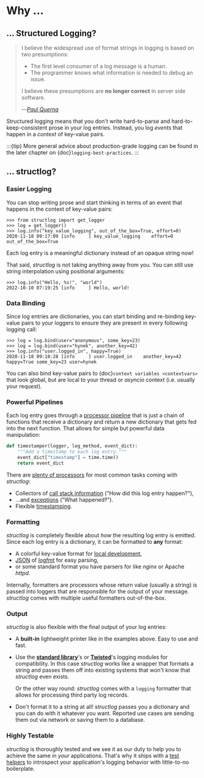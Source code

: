 # Why …

## … Structured Logging?

> I believe the widespread use of format strings in logging is based on two presumptions:
>
> - The first level consumer of a log message is a human.
> - The programmer knows what information is needed to debug an issue.
>
> I believe these presumptions are **no longer correct** in server side software.
>
> —<cite>[Paul Querna](https://paul.querna.org/articles/2011/12/26/log-for-machines-in-json/)</cite>

Structured logging means that you don't write hard-to-parse and hard-to-keep-consistent prose in your log entries.
Instead, you log *events* that happen in a *context* of key-value pairs.

:::{tip}
More general advice about production-grade logging can be found in the later chapter on {doc}`logging-best-practices`.
:::


## … structlog?

### Easier Logging

You can stop writing prose and start thinking in terms of an event that happens in the context of key-value pairs:

```pycon
>>> from structlog import get_logger
>>> log = get_logger()
>>> log.info("key_value_logging", out_of_the_box=True, effort=0)
2020-11-18 09:17:09 [info     ] key_value_logging    effort=0 out_of_the_box=True
```

Each log entry is a meaningful dictionary instead of an opaque string now!

That said, *structlog* is not taking anything away from you.
You can still use string interpolation using positional arguments:

```pycon
>>> log.info("Hello, %s!", "world")
2022-10-10 07:19:25 [info     ] Hello, world!
```

### Data Binding

Since log entries are dictionaries, you can start binding and re-binding key-value pairs to your loggers to ensure they are present in every following logging call:

```pycon
>>> log = log.bind(user="anonymous", some_key=23)
>>> log = log.bind(user="hynek", another_key=42)
>>> log.info("user.logged_in", happy=True)
2020-11-18 09:18:28 [info     ] user.logged_in    another_key=42 happy=True some_key=23 user=hynek
```

You can also bind key-value pairs to {doc}`context variables <contextvars>` that look global, but are local to your thread or *asyncio* context (i.e. usually your request).


### Powerful Pipelines

Each log entry goes through a [processor pipeline](processors.md) that is just a chain of functions that receive a dictionary and return a new dictionary that gets fed into the next function.
That allows for simple but powerful data manipulation:

```python
def timestamper(logger, log_method, event_dict):
    """Add a timestamp to each log entry."""
    event_dict["timestamp"] = time.time()
    return event_dict
```

There are [plenty of processors](structlog.processors) for most common tasks coming with *structlog*:

- Collectors of [call stack information](structlog.processors.StackInfoRenderer) ("How did this log entry happen?"),
- …and [exceptions](structlog.processors.format_exc_info) ("What happened‽").
- Flexible [timestamping](structlog.processors.TimeStamper).


### Formatting

*structlog* is completely flexible about *how* the resulting log entry is emitted.
Since each log entry is a dictionary, it can be formatted to **any** format:

- A colorful key-value format for [local development](console-output.md),
- [JSON](structlog.processors.JSONRenderer) of [*logfmt*](structlog.processors.LogfmtRenderer) for easy parsing,
- or some standard format you have parsers for like *nginx* or Apache *httpd*.

Internally, formatters are processors whose return value (usually a string) is passed into loggers that are responsible for the output of your message.
*structlog* comes with multiple useful formatters out-of-the-box.


### Output

*structlog* is also flexible with the final output of your log entries:

- A **built-in** lightweight printer like in the examples above.
  Easy to use and fast.
- Use the [**standard library**](standard-library.md)'s or [**Twisted**](twisted.md)'s logging modules for compatibility.
  In this case *structlog* works like a wrapper that formats a string and passes them off into existing systems that won't know that *structlog* even exists.

  Or the other way round: *structlog* comes with a `logging` formatter that allows for processing third party log records.
- Don't format it to a string at all!
  *structlog* passes you a dictionary and you can do with it whatever you want.
  Reported use cases are sending them out via network or saving them to a database.


### Highly Testable

*structlog* is thoroughly tested and we see it as our duty to help you to achieve the same in *your* applications.
That's why it ships with a [test helpers](testing.md) to introspect your application's logging behavior with little-to-no boilerplate.
